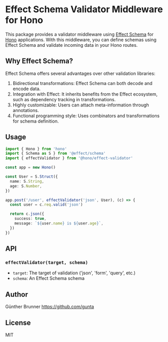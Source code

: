 # Effect Schema Validator Middleware for Hono

This package provides a validator middleware using [Effect Schema](https://github.com/Effect-TS/effect/blob/main/packages/schema/README.md) for [Hono](https://honojs.dev) applications. With this middleware, you can define schemas using Effect Schema and validate incoming data in your Hono routes.

## Why Effect Schema?

Effect Schema offers several advantages over other validation libraries:

1. Bidirectional transformations: Effect Schema can both decode and encode data.
2. Integration with Effect: It inherits benefits from the Effect ecosystem, such as dependency tracking in transformations.
3. Highly customizable: Users can attach meta-information through annotations.
4. Functional programming style: Uses combinators and transformations for schema definition.

## Usage

```ts
import { Hono } from 'hono'
import { Schema as S } from '@effect/schema'
import { effectValidator } from '@hono/effect-validator'

const app = new Hono()

const User = S.Struct({
  name: S.String,
  age: S.Number,
})

app.post('/user', effectValidator('json', User), (c) => {
  const user = c.req.valid('json')

  return c.json({
    success: true,
    message: `${user.name} is ${user.age}`,
  })
})
```

## API

### `effectValidator(target, schema)`

- `target`: The target of validation ('json', 'form', 'query', etc.)
- `schema`: An Effect Schema schema

## Author

Günther Brunner <https://github.com/gunta>

## License

MIT
